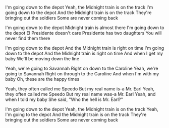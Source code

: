 I'm going down to the depot
Yeah, the Midnight train is on the track
I'm going down to the depot
And the Midnight train is on the track
They're bringing out the soldiers
Some are never coming back

I'm going down to the depot
Midnight train is almost there
I'm going down to the depot
El Presidente doesn't care
Presidente has two daughters
You will never find them there

I'm going down to the depot
And the Midnight train is right on time
I'm going down to the depot
And the Midnight train is right on time
And when I get my baby
We'll be moving down the line

Yeah, we're going to Savannah
Right on down to the Caroline
Yeah, we're going to Savannah
Right on through to the Caroline
And when I'm with my baby
Oh, these are the happy times

Yeah, they often called me Speedo
But my real name is-a Mr. Earl
Yeah, they often called me Speedo
But my real name was-a Mr. Earl
Yeah, and when I told my baby
She said, "Who the hell is Mr. Earl?"

I'm going down to the depot
Yeah, the Midnight train is on the track
Yeah, I'm going to the depot
And the Midnight train is on the track
They're bringing out the soldiers
Some are never coming back
